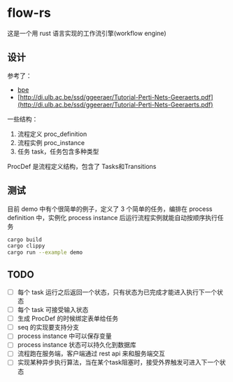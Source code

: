 # flow-rs

这是一个用 rust 语言实现的工作流引擎(workflow engine)

## 设计

参考了：

- [bpe](https://github.com/synrc/bpe)
- [http://di.ulb.ac.be/ssd/ggeeraer/Tutorial-Perti-Nets-Geeraerts.pdf](http://di.ulb.ac.be/ssd/ggeeraer/Tutorial-Perti-Nets-Geeraerts.pdf)

一些结构：

1. 流程定义 proc_definition
2. 流程实例 proc_instance
3. 任务 task，任务包含多种类型

ProcDef 是流程定义结构，包含了 Tasks和Transitions

## 测试

目前 demo 中有个很简单的例子，定义了 3 个简单的任务，编排在 process definition 中，实例化 process instance 后运行流程实例就能自动按顺序执行任务

```sh
cargo build
cargo clippy
cargo run --example demo
```

## TODO

- [ ] 每个 task 运行之后返回一个状态，只有状态为已完成才能进入执行下一个状态
- [ ] 每个 task 可接受输入状态
- [ ] 生成 ProcDef 的时候绑定表单给任务
- [ ] seq 的实现要支持分支
- [ ] process instance 中可以保存变量
- [ ] process instance 状态可以持久化到数据库
- [ ] 流程跑在服务端，客户端通过 rest api 来和服务端交互
- [ ] 实现某种异步执行算法，当在某个task阻塞时，接受外界触发可进入下一个状态
